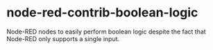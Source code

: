 # node-red-contrib-boolean-logic
Node-RED nodes to easily perform boolean logic despite the fact that Node-RED only supports a single input.
